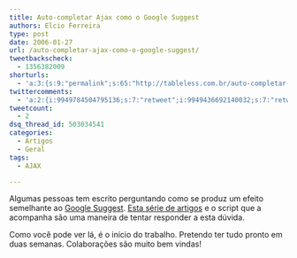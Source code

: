 ```yaml
---
title: Auto-completar Ajax como o Google Suggest
authors: Elcio Ferreira
type: post
date: 2006-01-27
url: /auto-completar-ajax-como-o-google-suggest/
tweetbackscheck:
  - 1356382009
shorturls:
  - 'a:3:{s:9:"permalink";s:65:"http://tableless.com.br/auto-completar-ajax-como-o-google-suggest";s:7:"tinyurl";s:26:"http://tinyurl.com/4xmvs6z";s:4:"isgd";s:19:"http://is.gd/kkhHEP";}'
twittercomments:
  - 'a:2:{i:9949784504795136;s:7:"retweet";i:9949436692140032;s:7:"retweet";}'
tweetcount:
  - 2
dsq_thread_id: 503034541
categories:
  - Artigos
  - Geral
tags:
  - AJAX

---
```

Algumas pessoas tem escrito perguntando como se produz um efeito semelhante ao [Google Suggest][1]. [Esta série de artigos][2] e o script que a acompanha são uma maneira de tentar responder a esta dúvida.

Como você pode ver lá, é o início do trabalho. Pretendo ter tudo pronto em duas semanas. Colaborações são muito bem vindas!

 [1]: http://www.google.com/webhp?complete=1&hl=en
 [2]: http://elcio.com.br/ajax/autocompletar/